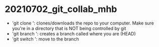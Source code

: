# 20210702_git_collab_mhb

- 'git clone <URL>': clones/downloads the repo to your computer.  Make sure you're in a directory that is NOT being controlled by git
- 'git branch <NAME>': creates a branch called <NAME> where you are (HEAD)
- 'git switch <NAME>': move to the branch <NAME>
